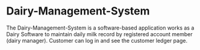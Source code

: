 # Dairy-Management-System
The Dairy-Management-System is a software-based application works as a Dairy Software to maintain daily milk record by registered account member (dairy manager). Customer can log in and see the customer ledger page.

